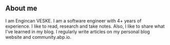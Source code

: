 ## About me

I am Engincan VESKE. I am a software engineer with 4+ years of experience. 
I like to read, research and take notes. Also, I like to share what I've learned in my blog. 
I regularly write articles on my personal blog website and community.abp.io. 